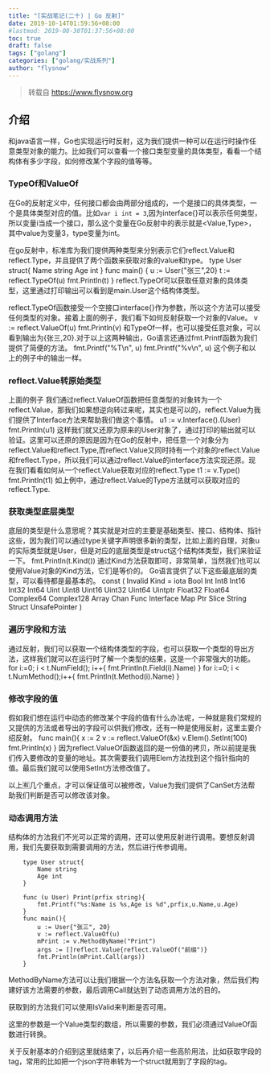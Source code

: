 ```yaml
---
title: "[实战笔记(二十) | Go 反射]"
date: 2019-10-14T01:59:56+08:00
#lastmod: 2019-08-30T01:37:56+08:00
toc: true
draft: false
tags: ["golang"]
categories: ["golang/实战系列"]
author: "flysnow"
---
```


>转载自 https://www.flysnow.org

## 介绍
和java语言一样，Go也实现运行时反射，这为我们提供一种可以在运行时操作任意类型对象的能力。比如我们可以查看一个接口类型变量的具体类型，看看一个结构体有多少字段，如何修改某个字段的值等等。
### TypeOf和ValueOf
在Go的反射定义中，任何接口都会由两部分组成的，一个是接口的具体类型，一个是具体类型对应的值。比如`var i int = 3`,因为interface{}可以表示任何类型，所以变量i当成一个接口，那么这个变量在Go反射中的表示就是<Value,Type>，其中value为变量3，type变量为int。

在go反射中，标准库为我们提供两种类型来分别表示它们reflect.Value和reflect.Type，并且提供了两个函数来获取对象的value和type。
		type User struct{
		    Name string
		    Age int
		}
		func main() {
		    u := User{"张三",20}
		    t := reflect.TypeOf(u)
		    fmt.Println(t)
		}
reflect.TypeOf可以获取任意对象的具体类型，这里通过打印输出可以看到是main.User这个结构体类型。

reflect.TypeOf函数接受一个空接口interface{}作为参数，所以这个方法可以接受任何类型的对象。接着上面的例子，我们看下如何反射获取一个对象的Value。
		v := reflect.ValueOf(u)
		fmt.Println(v)
和TypeOf一样，也可以接受任意对象，可以看到输出为{张三,20}.对于以上这两种输出，Go语言还通过fmt.Printf函数为我们提供了简便的方法。
		fmt.Printf("%T\n", u)
		fmt.Printf("%v\n", u)
这个例子和以上的例子中的输出一样。
### reflect.Value转原始类型
上面的例子 我们通过reflect.ValueOf函数把任意类型的对象转为一个reflect.Value，那我们如果想逆向转过来呢，其实也是可以的，reflect.Value为我们提供了Interface方法来帮助我们做这个事情。
		u1 := v.Interface().(User)
		fmt.Println(u1)
这样我们就又还原为原来的User对象了，通过打印的输出就可以验证。这里可以还原的原因是因为在Go的反射中，把任意一个对象分为reflect.Value和reflect.Type,而reflect.Value又同时持有一个对象的reflect.Value和freflect.Type，所以我们可以通过reflect.Value的interface方法实现还原。现在我们看看如何从一个reflect.Value获取对应的reflect.Type
		t1 := v.Type()
		fmt.Println(t1)
如上例中，通过reflect.Value的Type方法就可以获取对应的reflect.Type.
### 获取类型底层类型
底层的类型是什么意思呢？其实就是对应的主要是基础类型、接口、结构体、指针这些，因为我们可以通过type关键字声明很多新的类型，比如上面的自理，对象u的实际类型就是User，但是对应的底层类型是struct这个结构体类型，我们来验证一下。
		fmt.Println(t.Kind())
通过Kind方法获取即可，非常简单，当然我们也可以使用Value对象的Kind方法，它们是等价的。
Go语言提供了以下这些最底层的类型，可以看待都是最基本的。
		const (
			Invalid Kind = iota
			Bool
			Int
			Int8
			Int16
			Int32
			Int64
			Uint
			Uint8
			Uint16
			Uint32
			Uint64
			Uintptr
			Float32
			Float64
			Complex64
			Complex128
			Array
			Chan
			Func
			Interface
			Map
			Ptr
			Slice
			String
			Struct
			UnsafePointer
		)
### 遍历字段和方法
通过反射，我们可以获取一个结构体类型的字段，也可以获取一个类型的导出方法，这样我们就可以在运行时了解一个类型的结果，这是一个非常强大的功能。
		for i:=0; i < t.NumField(); i++{
		    fmt.Println(t.Field(i).Name)
		}
		for i:=0; i < t.NumMethod();i++{
		    fmt.Println(t.Method(i).Name)
		}
### 修改字段的值
假如我们想在运行中动态的修改某个字段的值有什么办法呢，一种就是我们常规的又提供的方法或者导出的字段可以供我们修改，还有一种是使用反射，这里主要介绍反射。
		func main(){
		    x := 2
		    v := reflect.ValueOf(&x)
		    v.Elem().SetInt(100)
		    fmt.Println(x)
		}
因为reflect.ValueOf函数返回的是一份值的拷贝，所以前提是我们传入要修改的变量的地址。其次需要我们调用Elem方法找到这个指针指向的值。最后我们就可以使用SetInt方法修改值了。

以上🈶️几个重点，才可以保证值可以被修改，Value为我们提供了CanSet方法帮助我们判断是否可以修改该对象。
### 动态调用方法
结构体的方法我们不光可以正常的调用，还可以使用反射进行调用。要想反射调用，我们先要获取到需要调用的方法，然后进行传参调用。

		type User struct{
			Name string
			Age int
		}
		
		func (u User) Print(prfix string){
			fmt.Printf("%s:Name is %s,Age is %d",prfix,u.Name,u.Age)
		}
		func main(){
		    u := User{"张三", 20}
		    v := reflect.ValueOf(u)
		    mPrint := v.MethodByName("Print")
		    args := []reflect.Value{reflect.ValueOf("前缀")}
		    fmt.Println(mPrint.Call(args))
		}
MethodByName方法可以让我们根据一个方法名获取一个方法对象，然后我们构建好该方法需要的参数，最后调用Call就达到了动态调用方法的目的。

获取到的方法我们可以使用IsValid来判断是否可用。

这里的参数是一个Value类型的数组，所以需要的参数，我们必须通过ValueOf函数进行转换。

关于反射基本的介绍到这里就结束了，以后再介绍一些高阶用法，比如获取字段的tag，常用的比如把一个json字符串转为一个struct就用到了字段的tag。
